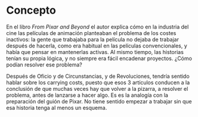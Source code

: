 # Concepto

En el libro _From Pixar and Beyond_ el autor explica cómo en la industria del cine las películas de animación planteaban el problema de los costes inactivos: la gente que trabajaba para la película no dejaba de trabajar después de hacerla, como era habitual en las películas convencionales, y había que pensar en mantenerlas activas. Al mismo tiempo, las historias tenían su propia lógica, y no siempre era fácil encadenar proyectos. ¿Cómo podían resolver ese problema?

Después de Oficio y de Circunstancias, y de Revoluciones, tendría sentido hablar sobre los carrying costs, puesto que esos 3 artículos conducen a la conclusión de que muchas veces hay que volver a la pizarra, a resolver el problema, antes de lanzarse a hacer algo. Es es la analogía con la preparación del guión de Pixar. No tiene sentido empezar a trabajar sin que esa historia tenga al menos un esquema.